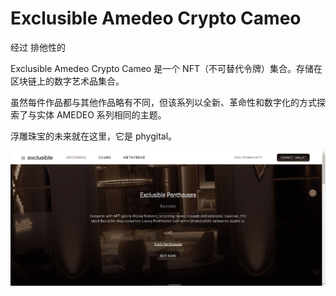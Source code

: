 # Exclusible Amedeo Crypto Cameo

经过 
排他性的

Exclusible Amedeo Crypto Cameo 是一个 NFT（不可替代令牌）集合。存储在区块链上的数字艺术品集合。

虽然每件作品都与其他作品略有不同，但该系列以全新、革命性和数字化的方式探索了与实体 AMEDEO 系列相同的主题。

浮雕珠宝的未来就在这里，它是 phygital。

![NFT](21321312.PNG)


